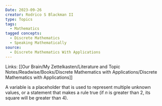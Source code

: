 ```yaml
---
Date: 2023-09-26
creator: Rodrico S Blackman II
type: Topics
tags:
  - Mathematics
tagged concepts:
  - Discrete Mathematics
  - Speaking Mathematically
source:
  - Discrete Mathematics With Applications
---
```

Links: [[Our Brain/My Zettelkasten/Literature and Topic Notes/Readwise/Books/Discrete Mathematics with Applications/Discrete Mathematics with Applications]]

A variable is a placeholder that is used to represent multiple unknown values, or a statement that makes a rule true (if *n* is greater than 2, its square will be greater than 4).